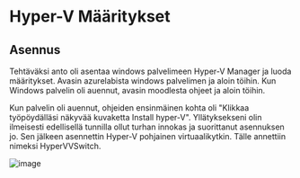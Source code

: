 # Hyper-V Määritykset

## Asennus

Tehtäväksi anto oli asentaa windows palvelimeen Hyper-V Manager ja luoda määritykset.
Avasin azurelabista windows palvelimen ja aloin töihin. Kun Windows palvelin oli auennut, avasin moodlesta ohjeet ja aloin töihin.

Kun palvelin oli auennut, ohjeiden ensinmäinen kohta oli "Klikkaa työpöydälläsi näkyvää kuvaketta Install hyper-V". Yllätyksekseni olin ilmeisesti edellisellä tunnilla ollut turhan innokas ja suorittanut asennuksen jo.
Sen jälkeen asennettin Hyper-V pohjainen virtuaalikytkin. Tälle annettiin nimeksi HyperVVSwitch. 

![image](https://github.com/bgz859/windows-palvelimet/assets/143337738/0e302e3f-c8bf-42e9-9c2c-f77d281e3a91)

